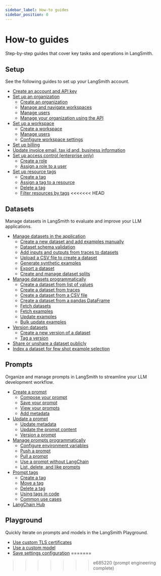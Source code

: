 ```yaml
---
sidebar_label: How-to guides
sidebar_position: 0
---
```


# How-to guides

Step-by-step guides that cover key tasks and operations in LangSmith.

## Setup

See the following guides to set up your LangSmith account.

- [Create an account and API key](./how_to_guides/setup/create_account_api_key)
- [Set up an organization](./how_to_guides/setup/set_up_organization)
  - [Create an organization](./how_to_guides/setup/set_up_organization#create-an-organization)
  - [Manage and navigate workspaces](./how_to_guides/setup/set_up_organization#manage-and-navigate-workspaces)
  - [Manage users](./how_to_guides/setup/set_up_organization#manage-users)
  - [Manage your organization using the API](./how_to_guides/setup/manage_organization_by_api)
- [Set up a workspace](./how_to_guides/setup/set_up_workspace)
  - [Create a workspace](./how_to_guides/setup/set_up_workspace#create-a-workspace)
  - [Manage users](./how_to_guides/setup/set_up_workspace#manage-users)
  - [Configure workspace settings](./how_to_guides/setup/set_up_workspace#configure-workspace-settings)
- [Set up billing](./how_to_guides/setup/set_up_billing)
- [Update invoice email, tax id and, business information](./how_to_guides/setup/update_business_info)
- [Set up access control (enterprise only)](./how_to_guides/setup/set_up_access_control)
  - [Create a role](./how_to_guides/setup/set_up_access_control#create-a-role)
  - [Assign a role to a user](./how_to_guides/setup/set_up_access_control#assign-a-role-to-a-user)
- [Set up resource tags](./how_to_guides/setup/set_up_resource_tags)
  - [Create a tag](./how_to_guides/setup/set_up_resource_tags#create-a-tag)
  - [Assign a tag to a resource](./how_to_guides/setup/set_up_resource_tags#assign-a-tag-to-a-resource)
  - [Delete a tag](./how_to_guides/setup/set_up_resource_tags#delete-a-tag)
  - [Filter resources by tags](./how_to_guides/setup/set_up_resource_tags#filter-resources-by-tags)
<<<<<<< HEAD

## Datasets

Manage datasets in LangSmith to evaluate and improve your LLM applications.

- [Manage datasets in the application](./how_to_guides/datasets/manage_datasets_in_application)
  - [Create a new dataset and add examples manually](./how_to_guides/datasets/manage_datasets_in_application#create-a-new-dataset-and-add-examples-manually)
  - [Dataset schema validation](./how_to_guides/datasets/manage_datasets_in_application#dataset-schema-validation)
  - [Add inputs and outputs from traces to datasets](./how_to_guides/datasets/manage_datasets_in_application#add-inputs-and-outputs-from-traces-to-datasets)
  - [Upload a CSV file to create a dataset](./how_to_guides/datasets/manage_datasets_in_application#upload-a-csv-file-to-create-a-dataset)
  - [Generate synthetic examples](./how_to_guides/datasets/manage_datasets_in_application#generate-synthetic-examples)
  - [Export a dataset](./how_to_guides/datasets/manage_datasets_in_application#export-a-dataset)
  - [Create and manage dataset splits](./how_to_guides/datasets/manage_datasets_in_application#create-and-manage-dataset-splits)
- [Manage datasets programmatically](./how_to_guides/datasets/manage_datasets_programmatically)
  - [Create a dataset from list of values](./how_to_guides/datasets/manage_datasets_programmatically#create-a-dataset-from-list-of-values)
  - [Create a dataset from traces](./how_to_guides/datasets/manage_datasets_programmatically#create-a-dataset-from-traces)
  - [Create a dataset from a CSV file](./how_to_guides/datasets/manage_datasets_programmatically#create-a-dataset-from-a-csv-file)
  - [Create a dataset from a pandas DataFrame](./how_to_guides/datasets/manage_datasets_programmatically#create-a-dataset-from-a-pandas-dataframe)
  - [Fetch datasets](./how_to_guides/datasets/manage_datasets_programmatically#fetch-datasets)
  - [Fetch examples](./how_to_guides/datasets/manage_datasets_programmatically#fetch-examples)
  - [Update examples](./how_to_guides/datasets/manage_datasets_programmatically#update-examples)
  - [Bulk update examples](./how_to_guides/datasets/manage_datasets_programmatically#bulk-update-examples)
- [Version datasets](./how_to_guides/datasets/version_datasets)
  - [Create a new version of a dataset](./how_to_guides/datasets/version_datasets#create-a-new-version-of-a-dataset)
  - [Tag a version](./how_to_guides/datasets/version_datasets#tag-a-version)
- [Share or unshare a dataset publicly](./how_to_guides/datasets/share_dataset)
- [Index a dataset for few shot example selection](./how_to_guides/datasets/index_datasets_for_dynamic_few_shot_example_selection)

## Prompts

Organize and manage prompts in LangSmith to streamline your LLM development workflow.

- [Create a prompt](./how_to_guides/prompts/create_a_prompt)
  - [Compose your prompt](./how_to_guides/prompts/create_a_prompt#compose-your-prompt)
  - [Save your prompt](./how_to_guides/prompts/create_a_prompt#save-your-prompt)
  - [View your prompts](./how_to_guides/prompts/create_a_prompt#view-your-prompts)
  - [Add metadata](./how_to_guides/prompts/create_a_prompt#add-metadata)
- [Update a prompt](./how_to_guides/prompts/update_a_prompt)
  - [Update metadata](./how_to_guides/prompts/update_a_prompt#update-metadata)
  - [Update the prompt content](./how_to_guides/prompts/update_a_prompt#update-the-prompt-content)
  - [Version a prompt](./how_to_guides/prompts/update_a_prompt#versioning)
- [Manage prompts programmatically](./how_to_guides/prompts/manage_prompts_programatically)
  - [Configure environment variables](./how_to_guides/prompts/manage_prompts_programatically#configure_environment_variables)
  - [Push a prompt](./how_to_guides/prompts/manage_prompts_programatically#push_a_prompt)
  - [Pull a prompt](./how_to_guides/prompts/manage_prompts_programatically#pull_a_prompt)
  - [Use a prompt without LangChain](./how_to_guides/prompts/manage_prompts_programatically#use_a_prompt_without_langchain)
  - [List, delete, and like prompts](./how_to_guides/prompts/manage_prompts_programatically#list_delete_and_like_prompts)
- [Prompt tags](./how_to_guides/prompts/prompt_tags)
  - [Create a tag](./how_to_guides/prompts/prompt_tags#create_a_tag)
  - [Move a tag](./how_to_guides/prompts/prompt_tags#move_a_tag)
  - [Delete a tag](./how_to_guides/prompts/prompt_tags#delete_a_tag)
  - [Using tags in code](./how_to_guides/prompts/prompt_tags#using_tags_in_code)
  - [Common use cases](./how_to_guides/prompts/prompt_tags#common_use_cases)
- [LangChain Hub](./how_to_guides/prompts/langchain_hub)

## Playground

Quickly iterate on prompts and models in the LangSmith Playground.

- [Use custom TLS certificates](./how_to_guides/playground/custom_tls_certificates)
- [Use a custom model](./how_to_guides/playground/custom_endpoint)
- [Save settings configuration](./how_to_guides/playground/save_model_configuration)
=======
>>>>>>> e685220 (prompt engineering complete)
